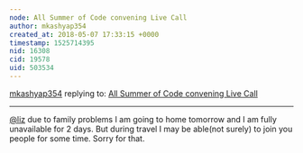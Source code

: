 ```yaml
---
node: All Summer of Code convening Live Call
author: mkashyap354
created_at: 2018-05-07 17:33:15 +0000
timestamp: 1525714395
nid: 16308
cid: 19578
uid: 503534
---
```




[mkashyap354](../profile/mkashyap354) replying to: [All Summer of Code convening Live Call](../notes/liz/05-07-2018/all-summer-of-code-convening-live-call)

----
[@liz](/profile/liz) due to family problems I am going to home tomorrow and I am fully unavailable for 2 days. But during travel I may be able(not surely) to join you people for some time.
Sorry for that.